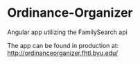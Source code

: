 # Ordinance-Organizer
Angular app utilizing the FamilySearch api

The app can be found in production at:
http://ordinanceorganizer.fhtl.byu.edu/
